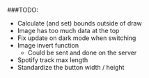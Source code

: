###TODO:
- Calculate (and set) bounds outside of draw 
- Image has too much data at the top
- Fix update on dark mode when switching
- Image invert function
    - Could be sent and done on the server
- Spotify track max length
- Standardize the button width / height